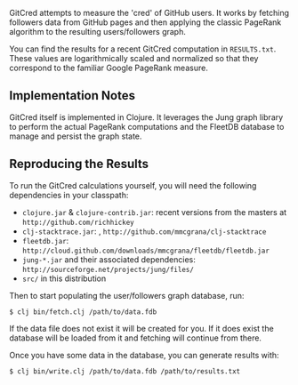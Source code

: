 GitCred attempts to measure the 'cred' of GitHub users. It works by fetching followers data from GitHub pages and then applying the classic PageRank algorithm to the resulting users/followers graph.

You can find the results for a recent GitCred computation in `RESULTS.txt`. These values are logarithmically scaled and normalized so that they correspond to the familiar Google PageRank measure.

Implementation Notes
--------------------

GitCred itself is implemented in Clojure. It leverages the Jung graph library to perform the actual PageRank computations and the FleetDB database to manage and persist the graph state.

Reproducing the Results
-----------------------

To run the GitCred calculations yourself, you will need the following dependencies in your classpath:

* `clojure.jar` & `clojure-contrib.jar`: recent versions from the masters at `http://github.com/richhickey`
* `clj-stacktrace.jar`: , `http://github.com/mmcgrana/clj-stacktrace`
* `fleetdb.jar`: `http://cloud.github.com/downloads/mmcgrana/fleetdb/fleetdb.jar`
* `jung-*.jar` and their associated dependencies: `http://sourceforge.net/projects/jung/files/`
* `src/` in this distribution

Then to start populating the user/followers graph database, run:

    $ clj bin/fetch.clj /path/to/data.fdb

If the data file does not exist it will be created for you. If it does exist the database will be loaded from it and fetching will continue from there.

Once you have some data in the database, you can generate results with:

    $ clj bin/write.clj /path/to/data.fdb /path/to/results.txt

